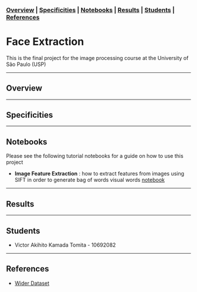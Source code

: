 ### [Overview](#overview)  | [Specificities](#specificities) | [Notebooks](#notebooks) | [Results](#results) | [Students](#students) | [References](#references) 

# Face Extraction

This is the final project for the image processing course at the University of São Paulo (USP)

---
## Overview


---
## Specificities

---
## Notebooks
Please see the following tutorial notebooks for a guide on how to use this project
 - **Image Feature Extraction** : how to extract features from images using SIFT in order to generate bag of words visual words [notebook](https://colab.research.google.com/drive/1J5B1rTAGaAfFelf8P9d4lXzjjH1j_WBr#scrollTo=rLKUJZz0eCGp)


---
## Results

---
## Students
  - Victor Akihito Kamada Tomita - 10692082
---
## References
  - [Wider Dataset](http://shuoyang1213.me/WIDERFACE/)
